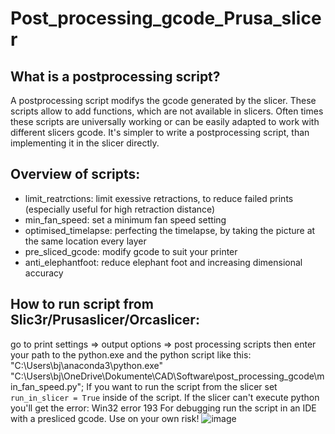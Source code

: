 # Post_processing_gcode_Prusa_slicer
## What is a postprocessing script?
A postprocessing script modifys the gcode generated by the slicer. These scripts allow to add functions, which are not available in slicers.
Often times these scripts are universally working or can be easily adapted to work with different slicers gcode. It's simpler to write a postprocessing script, than implementing it in the slicer directly.

## Overview of scripts:
-  limit_reatrctions: limit exessive retractions, to reduce failed prints (especially useful for high retraction distance)
-  min_fan_speed: set a minimum fan speed setting
-  optimised_timelapse: perfecting the timelapse, by taking the picture at the same location every layer
-  pre_sliced_gcode: modify gcode to suit your printer
-  anti_elephantfoot: reduce elephant foot and increasing dimensional accuracy
## How to run script from Slic3r/Prusaslicer/Orcaslicer:
go to print settings => output options => post processing scripts then enter your path to the python.exe and the python script like this: "C:\Users\bj\anaconda3\python.exe" "C:\Users\bj\OneDrive\Dokumente\CAD\Software\post_processing_gcode\min_fan_speed.py";
If you want to run the script from the slicer set ``run_in_slicer = True`` inside of the script.
If the slicer can't execute python you'll get the error: Win32 error 193
For debugging run the script in an IDE with a presliced gcode.
Use on your own risk!
![image](https://github.com/WatchingWatches/Post_processing_gcode/assets/106354710/d433713b-6e07-48ab-8253-5edffec04f27)
